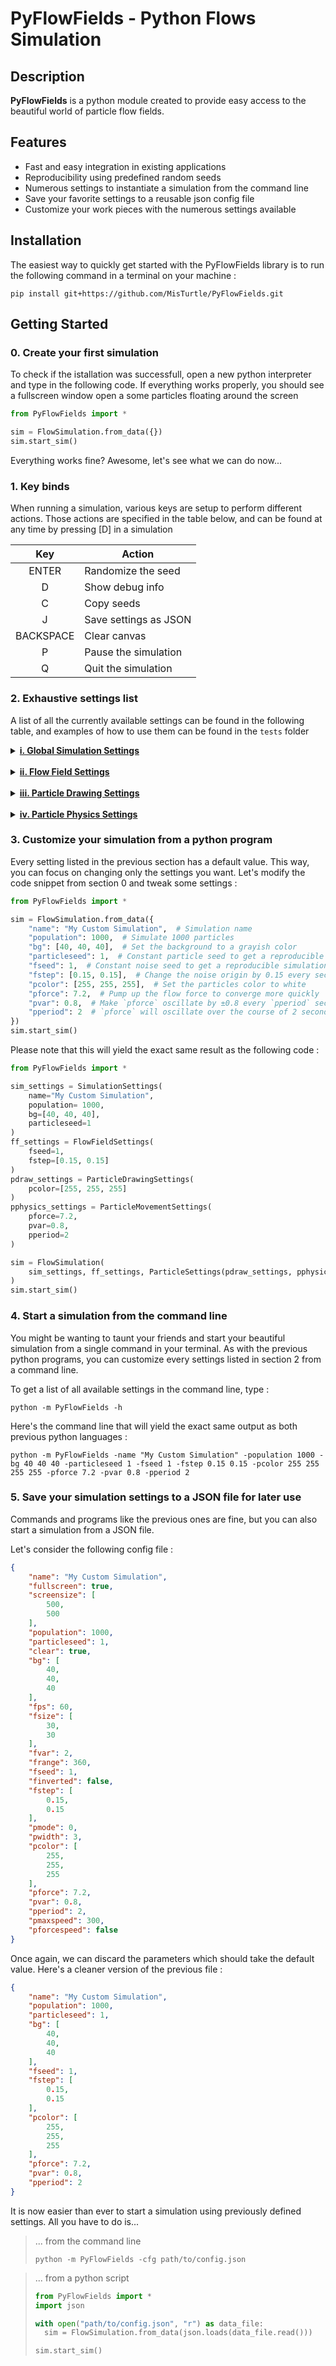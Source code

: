 # PyFlowFields - Python Flows Simulation

## Description
**PyFlowFields** is a python module created to provide easy access to the beautiful world of particle flow fields.

## Features

- Fast and easy integration in existing applications
- Reproducibility using predefined random seeds
- Numerous settings to instantiate a simulation from the command line
- Save your favorite settings to a reusable json config file
- Customize your work pieces with the numerous settings available

## Installation

The easiest way to quickly get started with the PyFlowFields library is to run the following command in a terminal on your machine :

```commandline
pip install git+https://github.com/MisTurtle/PyFlowFields.git
```

## Getting Started

### 0. Create your first simulation

To check if the istallation was successfull, open a new python interpreter and type in the following code. If everything works properly, you should see a fullscreen window open a some particles floating around the screen

```python
from PyFlowFields import *

sim = FlowSimulation.from_data({})
sim.start_sim()
```

Everything works fine? Awesome, let's see what we can do now...

### 1. Key binds

When running a simulation, various keys are setup to perform different actions. Those actions are specified in the table below, and can be found at any time by pressing [D] in a simulation

|    Key    | Action                |
|:---------:|-----------------------|
|   ENTER   | Randomize the seed    |
|     D     | Show debug info       |
|     C     | Copy seeds            |
|     J     | Save settings as JSON |
| BACKSPACE | Clear canvas          |
|     P     | Pause the simulation  |
|     Q     | Quit the simulation   |

### 2. Exhaustive settings list

A list of all the currently available settings can be found in the following table, and examples of how to use them can be found in the ``tests`` folder

<details>

<summary><b><u>i. Global Simulation Settings</u></b></summary>

|   Setting    |     Type     | Description                                         |
|:------------:|:------------:|-----------------------------------------------------|
|     name     |  ``String``  | Simulation window title                             |
|  fullscreen  |   ``Bool``   | Display the simulation fullscreen                   |
|  screensize  | ``Int (x2)`` | Window dimensions with fullscreen off               |
|  population  |   ``Int``    | Particle count for the simulation                   |
| particleseed |   ``Int``    | Seed used for the particles spawn position          |
|    clear     |   ``Bool``   | Clear the simulation each frame                     |
|      bg      | ``Int (x3)`` | Red, Green and Blue values for the background color |
|     fps      |   ``Int``    | Max frame rate for the simulation                   |

</details>

<br>

<details>

<summary><b><u>ii. Flow Field Settings</u></b></summary>

|  Setting  |      Type      | Description                                            |
|:---------:|:--------------:|--------------------------------------------------------|
|   fsize   |  ``Int (x2)``  | Frame subdivisions to place flow field components      |
|   fvar    |   ``Float``    | Variation rate between each flow field component       |
|  frange   |   ``Float``    | Angle range for flow field components                  |
|   fseed   |    ``Int``     | Seed used in the noise generation function             |
| finverted |    ``Bool``    | Invert the noise function                              |
|   fstep   | ``Float (x2)`` | Origin shift each second applied on the noise function |

</details>

<br>

<details>

<summary><b><u>iii. Particle Drawing Settings</u></b></summary>

| Setting |     Type     | Description                                               |
|:-------:|:------------:|-----------------------------------------------------------|
|  pmode  |   ``Int``    | Particle drawing mode (See available modes below)         |
| pwidth  |   ``Int``    | Particle size (in particle mode only)                     |
| pcolor  | ``Int (x3)`` | Red, Green, Blue [and Alpha] value for the particle color |

Currently available drawing modes :

|  Mode Name  | Id  | Description                                     |
|:-----------:|:---:|-------------------------------------------------|
|  Particle   |  0  | Simple particle (full circle drawn)             |
|   Linear    |  1  | Line joining the previous and current position  |
|    Bloc     |  2  | Square particle                                 |
|   Hollow    |  3  | Hollow circle with only its borders being drawn |
| Hollow Bloc |  4  | Hollow square with only its borders being drawn |


</details>

<br>

<details>

<summary><b><u>iv. Particle Physics Settings</u></b></summary>

|   Setting   |   Type    | Description                                                       |
|:-----------:|:---------:|-------------------------------------------------------------------|
|   pforce    | ``Float`` | Force applied by a flow component to a particle                   |
|    pvar     | ``Float`` | Oscillations of the flow components' force over time              |
|   pperiod   | ``Float`` | Period for the previously described oscillations                  |
|  pmaxspeed  | ``Float`` | Particles max speed (in px/sec)                                   |
| pforcespeed | ``Bool``  | Force particles to go at max speed at any point in the simulation |

</details>


### 3. Customize your simulation from a python program

Every setting listed in the previous section has a default value. This way, you can focus on changing only the settings you want. Let's modify the code snippet from section 0 and tweak some settings :

```python
from PyFlowFields import *

sim = FlowSimulation.from_data({
	"name": "My Custom Simulation",  # Simulation name
	"population": 1000,  # Simulate 1000 particles
	"bg": [40, 40, 40],  # Set the background to a grayish color
	"particleseed": 1,  # Constant particle seed to get a reproducible simulation
	"fseed": 1,  # Constant noise seed to get a reproducible simulation
	"fstep": [0.15, 0.15],  # Change the noise origin by 0.15 every second to break boring patterns
	"pcolor": [255, 255, 255],  # Set the particles color to white
	"pforce": 7.2,  # Pump up the flow force to converge more quickly
	"pvar": 0.8,  # Make `pforce` oscillate by ±0.8 every `pperiod` seconds
	"pperiod": 2  # `pforce` will oscillate over the course of 2 seconds
})
sim.start_sim()
```

Please note that this will yield the exact same result as the following code :

```python
from PyFlowFields import *

sim_settings = SimulationSettings(
	name="My Custom Simulation",
	population= 1000,
	bg=[40, 40, 40],
	particleseed=1
)
ff_settings = FlowFieldSettings(
	fseed=1,
	fstep=[0.15, 0.15]
)
pdraw_settings = ParticleDrawingSettings(
	pcolor=[255, 255, 255]
)
pphysics_settings = ParticleMovementSettings(
	pforce=7.2,
	pvar=0.8,
	pperiod=2
)

sim = FlowSimulation(
	sim_settings, ff_settings, ParticleSettings(pdraw_settings, pphysics_settings)
)
sim.start_sim()
```

### 4. Start a simulation from the command line

You might be wanting to taunt your friends and start your beautiful simulation from a single command in your terminal. As with the previous python programs, you can customize every settings listed in section 2 from a command line.

To get a list of all available settings in the command line, type :

```commandline
python -m PyFlowFields -h
```

Here's the command line that will yield the exact same output as both previous python languages :

```commandline
python -m PyFlowFields -name "My Custom Simulation" -population 1000 -bg 40 40 40 -particleseed 1 -fseed 1 -fstep 0.15 0.15 -pcolor 255 255 255 255 -pforce 7.2 -pvar 0.8 -pperiod 2
```

### 5. Save your simulation settings to a JSON file for later use

Commands and programs like the previous ones are fine, but you can also start a simulation from a JSON file.

Let's consider the following config file :

```json
{
    "name": "My Custom Simulation",
    "fullscreen": true,
    "screensize": [
        500,
        500
    ],
    "population": 1000,
    "particleseed": 1,
    "clear": true,
    "bg": [
        40,
        40,
        40
    ],
    "fps": 60,
    "fsize": [
        30,
        30
    ],
    "fvar": 2,
    "frange": 360,
    "fseed": 1,
    "finverted": false,
    "fstep": [
        0.15,
        0.15
    ],
    "pmode": 0,
    "pwidth": 3,
    "pcolor": [
        255,
        255,
        255
    ],
    "pforce": 7.2,
    "pvar": 0.8,
    "pperiod": 2,
    "pmaxspeed": 300,
    "pforcespeed": false
}
```

Once again, we can discard the parameters which should take the default value. Here's a cleaner version of the previous file :

```json
{
    "name": "My Custom Simulation",
    "population": 1000,
    "particleseed": 1,
    "bg": [
        40,
        40,
        40
    ],
    "fseed": 1,
    "fstep": [
        0.15,
        0.15
    ],
    "pcolor": [
        255,
        255,
        255
    ],
    "pforce": 7.2,
    "pvar": 0.8,
    "pperiod": 2
}
```

It is now easier than ever to start a simulation using previously defined settings. All you have to do is...

> ... from the command line
> ```commandline
> python -m PyFlowFields -cfg path/to/config.json

> ... from a python script
> ```python
> from PyFlowFields import *
> import json
>
> with open("path/to/config.json", "r") as data_file:
>   sim = FlowSimulation.from_data(json.loads(data_file.read()))
>
> sim.start_sim()
